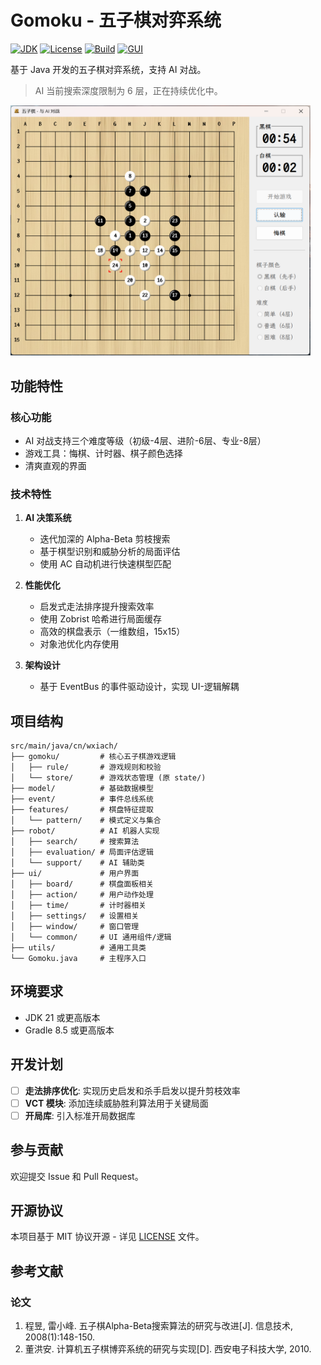 # Gomoku - 五子棋对弈系统

[![JDK](https://img.shields.io/badge/JDK-21-brightgreen.svg)](https://jdk.java.net/21/)
[![License](https://img.shields.io/badge/license-MIT-blue.svg)](LICENSE)
[![Build](https://img.shields.io/badge/build-passing-brightgreen.svg)]()
[![GUI](https://img.shields.io/badge/GUI-Swing-orange.svg)]()

基于 Java 开发的五子棋对弈系统，支持 AI 对战。

> AI 当前搜索深度限制为 6 层，正在持续优化中。

<img src="screenshot/gomoku.png" width="480" alt="游戏截图">

## 功能特性

### 核心功能

- AI 对战支持三个难度等级（初级-4层、进阶-6层、专业-8层）
- 游戏工具：悔棋、计时器、棋子颜色选择
- 清爽直观的界面

### 技术特性

1. **AI 决策系统**
    - 迭代加深的 Alpha-Beta 剪枝搜索
    - 基于棋型识别和威胁分析的局面评估
    - 使用 AC 自动机进行快速棋型匹配

2. **性能优化**
    - 启发式走法排序提升搜索效率
    - 使用 Zobrist 哈希进行局面缓存
    - 高效的棋盘表示（一维数组，15x15）
    - 对象池优化内存使用

3. **架构设计**
    - 基于 EventBus 的事件驱动设计，实现 UI-逻辑解耦

## 项目结构

```
src/main/java/cn/wxiach/
├── gomoku/         # 核心五子棋游戏逻辑
│   ├── rule/       # 游戏规则和校验
│   └── store/      # 游戏状态管理 (原 state/)
├── model/          # 基础数据模型
├── event/          # 事件总线系统
├── features/       # 棋盘特征提取
│   └── pattern/    # 模式定义与集合
├── robot/          # AI 机器人实现
│   ├── search/     # 搜索算法
│   ├── evaluation/ # 局面评估逻辑
│   └── support/    # AI 辅助类
├── ui/             # 用户界面
│   ├── board/      # 棋盘面板相关
│   ├── action/     # 用户动作处理
│   ├── time/       # 计时器相关
│   ├── settings/   # 设置相关
│   ├── window/     # 窗口管理
│   └── common/     # UI 通用组件/逻辑
├── utils/          # 通用工具类
└── Gomoku.java     # 主程序入口
```

## 环境要求

- JDK 21 或更高版本
- Gradle 8.5 或更高版本

## 开发计划

- [ ] **走法排序优化**: 实现历史启发和杀手启发以提升剪枝效率
- [ ] **VCT 模块**: 添加连续威胁胜利算法用于关键局面
- [ ] **开局库**: 引入标准开局数据库

## 参与贡献

欢迎提交 Issue 和 Pull Request。

## 开源协议

本项目基于 MIT 协议开源 - 详见 [LICENSE](LICENSE) 文件。

## 参考文献

### 论文

1. 程昱, 雷小峰. 五子棋Alpha-Beta搜索算法的研究与改进[J]. 信息技术, 2008(1):148-150.
2. 董洪安. 计算机五子棋博弈系统的研究与实现[D]. 西安电子科技大学, 2010.

